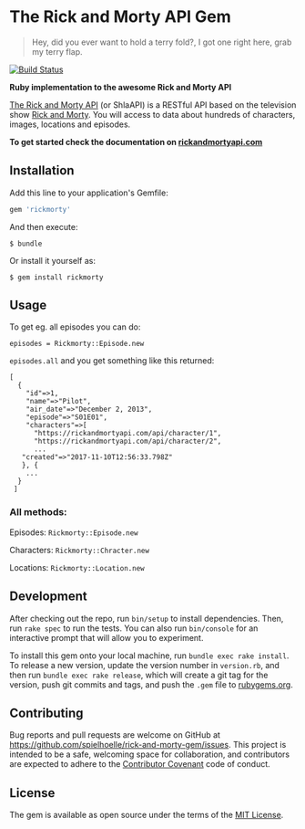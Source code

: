 
# The Rick and Morty API Gem

> Hey, did you ever want to hold a terry fold?,
>  I got one right here, grab my terry flap.

[![Build Status](https://api.travis-ci.org/spielhoelle/rick-and-morty-gem.svg?branch=master)](https://travis-ci.org/spielhoelle/rick-and-morty-gem)

**Ruby implementation to the awesome Rick and Morty API**

[The Rick and Morty API](https://rickandmortyapi.com) (or ShlaAPI) is a RESTful API based on the television show [Rick and Morty](https://www.adultswim.com/videos/rick-and-morty). You will access to data about hundreds of characters, images, locations and episodes.

**To get started check the documentation on [rickandmortyapi.com](https://rickandmortyapi.com/documentation)**

## Installation

Add this line to your application's Gemfile:

```ruby
gem 'rickmorty'
```

And then execute:

    $ bundle

Or install it yourself as:

    $ gem install rickmorty

## Usage
To get eg. all episodes you can do:

`episodes = Rickmorty::Episode.new`

`episodes.all`
and you get something like this returned:
```
[
  {
    "id"=>1,
    "name"=>"Pilot",
    "air_date"=>"December 2, 2013",
    "episode"=>"S01E01",
    "characters"=>[
      "https://rickandmortyapi.com/api/character/1",
      "https://rickandmortyapi.com/api/character/2",
      ...
   "created"=>"2017-11-10T12:56:33.798Z"
   }, {
    ...
  }
 ]
```

### All methods:

Episodes: `Rickmorty::Episode.new`

Characters: `Rickmorty::Chracter.new`

Locations: `Rickmorty::Location.new`

## Development

After checking out the repo, run `bin/setup` to install dependencies. Then, run `rake spec` to run the tests. You can also run `bin/console` for an interactive prompt that will allow you to experiment.

To install this gem onto your local machine, run `bundle exec rake install`. To release a new version, update the version number in `version.rb`, and then run `bundle exec rake release`, which will create a git tag for the version, push git commits and tags, and push the `.gem` file to [rubygems.org](https://rubygems.org).

## Contributing

Bug reports and pull requests are welcome on GitHub at https://github.com/spielhoelle/rick-and-morty-gem/issues. This project is intended to be a safe, welcoming space for collaboration, and contributors are expected to adhere to the [Contributor Covenant](http://contributor-covenant.org) code of conduct.


## License

The gem is available as open source under the terms of the [MIT License](http://opensource.org/licenses/MIT).
